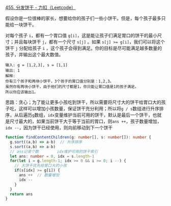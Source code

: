 [455. 分发饼干 - 力扣（Leetcode）](https://leetcode.cn/problems/assign-cookies/description/)

假设你是一位很棒的家长，想要给你的孩子们一些小饼干。但是，每个孩子最多只能给一块饼干。

对每个孩子 `i`，都有一个胃口值 `g[i]`，这是能让孩子们满足胃口的饼干的最小尺寸；并且每块饼干 `j`，都有一个尺寸 `s[j]` 。如果 `s[j] >= g[i]`，我们可以将这个饼干 `j` 分配给孩子 `i` ，这个孩子会得到满足。你的目标是尽可能满足越多数量的孩子，并输出这个最大数值。

```
输入: g = [1,2,3], s = [1,1]
输出: 1
解释: 
你有三个孩子和两块小饼干，3个孩子的胃口值分别是：1,2,3。
虽然你有两块小饼干，由于他们的尺寸都是1，你只能让胃口值是1的孩子满足。
所以你应该输出1。
```

思路：贪心；为了能让更多小孩吃到饼干，所以需要将尺寸大的饼干给胃口大的孩子吃，这样可以增加小孩数量，保证饼干充分利用；所以将`g / s`数组进行升序排序，从后遍历`g`数组，`idx`变量维护当前可用的饼干，默认是最后一个饼干，也就是尺寸最大的，如果当前饼干大于等于当前的胃口，则`ans ++`，孩子数量增加，`idx --`，因为饼干已经使用，则向前移动到下一个饼干

```typescript
function findContentChildren(g: number[], s: number[]): number {
  g.sort((a,b) => a-b)  // 升序排序
  s.sort((a,b) => a-b)
  // ans记录个数        idx维护可用的饼干索引
  let ans: number = 0, idx = s.length-1
  for(let i = g.length-1; idx >= 0 && i >= 0; i --) {
    // 大饼干优先给胃口大的小孩
    if(s[idx] >= g[i]) {
      ans ++  // 数量增加
      idx --
    }
  }
  return ans
}
```

